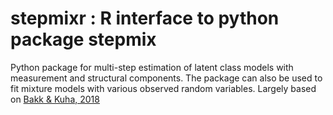 # stepmixr : R interface to python package stepmix

Python package for multi-step estimation of latent class models
with measurement and structural components. The package can also be
used to fit mixture models with various observed random
variables. Largely based on 
[Bakk & Kuha, 2018](https://pubmed.ncbi.nlm.nih.gov/29150817/)
